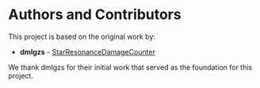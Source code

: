 # Authors and Contributors

This project is based on the original work by:

*   **dmlgzs** - [StarResonanceDamageCounter](https://github.com/dmlgzs/StarResonanceDamageCounter)

We thank dmlgzs for their initial work that served as the foundation for this project.
